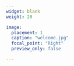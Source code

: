 ```yaml
---
widget: blank
weight: 20

image:
  placement: 1
  caption: "welcome.jpg"
  focal_point: "Right"
  preview_only: false
  
---
```

